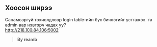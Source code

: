 ## Хоосон ширээ

Санамсаргүй тохиолдлоор login table-ийн бүх бичлэгийг устгажээ. та admin аар нэвтэрч чадах уу?  
http://218.100.84.106:5002

> **By reamb**
